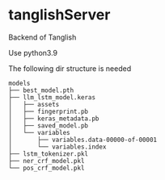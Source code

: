 # tanglishServer
Backend of Tanglish

Use python3.9

The following dir structure is needed
```
models
├── best_model.pth
├── llm_lstm_model.keras
│   ├── assets
│   ├── fingerprint.pb
│   ├── keras_metadata.pb
│   ├── saved_model.pb
│   └── variables
│       ├── variables.data-00000-of-00001
│       └── variables.index
├── lstm_tokenizer.pkl
├── ner_crf_model.pkl
└── pos_crf_model.pkl
```
